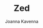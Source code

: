 ---
title: "Zed"
author: "Joanna Kavenna"
isbn: ""
isbn13: ""
rating: "5"
publisher: "Faber & Faber"
pages: "400"
publishYear: "2019"
read: "2019"
goodreads_id: "37508642"
language: "en"
blogpost: "https://hiddedevries.nl/en/blog/2019-09-19-book-review-zed"
authorSite: "http://joannakavenna.com/"
---